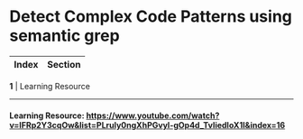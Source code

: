 # Detect Complex Code Patterns using semantic grep
Index | Section
--- | ---

**1** | Learning Resource

___


#### Learning Resource: https://www.youtube.com/watch?v=IFRp2Y3cqOw&list=PLruly0ngXhPGvyl-gOp4d_TvIiedloX1l&index=16

